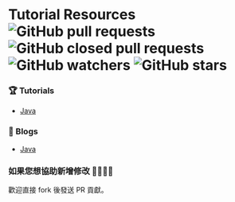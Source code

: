 # Tutorial Resources ![GitHub pull requests](https://img.shields.io/github/issues-pr-raw/b2etw/tutorial-resources?style=flat-square) ![GitHub closed pull requests](https://img.shields.io/github/issues-pr-closed-raw/b2etw/tutorial-resources?style=flat-square) ![GitHub watchers](https://img.shields.io/github/watchers/b2etw/tutorial-resources?style=flat-square) ![GitHub stars](https://img.shields.io/github/stars/b2etw/tutorial-resources?style=flat-square) 
 
### 🏆 Tutorials
* [Java](./Java/tutorials.md)

### 📝 Blogs
* [Java](./Java/blogs.md)

### 如果您想協助新增修改 🙋‍♂️🙋‍♀️
歡迎直接 fork 後發送 PR 貢獻。
